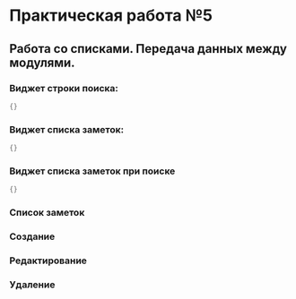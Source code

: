 # Практическая работа №5

## Работа со списками. Передача данных между модулями.

### Виджет строки поиска:
```dart
{}
```

### Виджет списка заметок:
```dart
{}
```

### Виджет списка заметок при поиске
```dart
{}
```

### Список заметок

### Создание

### Редактирование

### Удаление
 
